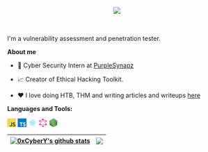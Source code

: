 <p align="center"><a href="https://motley-maize-b02.notion.site/CyberY-Journey-34d88141b2c146f5a0556daef9d026c8"><img width="80%" src="https://images.unsplash.com/photo-1503575977665-5e1e9bb63822?ixlib=rb-1.2.1&q=85&fm=jpg&crop=entropy&cs=srgb&w=6000" /></a></p>

<br />

I'm a vulnerability assessment and penetration tester.

**About me**

- 💼 Cyber Security Intern at [PurpleSynapz](https://www.purplesynapz.com/)

- 📈 Creator of Ethical Hacking Toolkit.

- ❤️ I love doing HTB, THM and writing articles and writeups [here](https://motley-maize-b02.notion.site/CyberY-Journey-34d88141b2c146f5a0556daef9d026c8)



**Languages and Tools:**  

<code><img height="20" src="https://raw.githubusercontent.com/github/explore/80688e429a7d4ef2fca1e82350fe8e3517d3494d/topics/javascript/javascript.png"></code>
<code><img height="20" src="https://raw.githubusercontent.com/github/explore/80688e429a7d4ef2fca1e82350fe8e3517d3494d/topics/typescript/typescript.png"></code>
<code><img height="20" src="https://raw.githubusercontent.com/github/explore/80688e429a7d4ef2fca1e82350fe8e3517d3494d/topics/react/react.png"></code>
<code><img height="20" src="https://raw.githubusercontent.com/github/explore/5c058a388828bb5fde0bcafd4bc867b5bb3f26f3/topics/graphql/graphql.png"></code>
<code><img height="20" src="https://raw.githubusercontent.com/github/explore/80688e429a7d4ef2fca1e82350fe8e3517d3494d/topics/nodejs/nodejs.png"></code>    


| <a href="https://github.com/0xCyberY/ehtk"><img align="center" src="https://github-readme-stats.vercel.app/api?username=0xCyberY&show_icons=true&include_all_commits=true&theme=buefy&hide_border=true" alt="0xCyberY's github stats" /></a> | <a href="https://github.com/0xCyberY/ehtk"><img align="center" src="https://github-readme-stats.vercel.app/api/top-langs/?username=0xcybery&layout=compact&theme=buefy&hide_border=true" /></a> |
| ------------- | ------------- |
